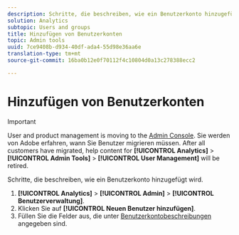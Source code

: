 ```yaml
---
description: Schritte, die beschreiben, wie ein Benutzerkonto hinzugefügt wird.
solution: Analytics
subtopic: Users and groups
title: Hinzufügen von Benutzerkonten
topic: Admin tools
uuid: 7ce9408b-d934-40df-ada4-55d98e36aa6e
translation-type: tm+mt
source-git-commit: 16ba0b12e0f70112f4c10804d0a13c278388ecc2

---
```



# Hinzufügen von Benutzerkonten

>[!IMPORTANT]
>
>User and product management is moving to the [Admin Console](https://helpx.adobe.com/enterprise/using/admin-console.html). Sie werden von Adobe erfahren, wann Sie Benutzer migrieren müssen. After all customers have migrated, help content for **[!UICONTROL Analytics]** &gt; **[!UICONTROL Admin Tools]** &gt; **[!UICONTROL User Management]** will be retired.

Schritte, die beschreiben, wie ein Benutzerkonto hinzugefügt wird.

1. **[!UICONTROL Analytics]** &gt; **[!UICONTROL Admin]** &gt; **[!UICONTROL Benutzerverwaltung]**.
1. Klicken Sie auf **[!UICONTROL Neuen Benutzer hinzufügen]**.
1. Füllen Sie die Felder aus, die unter [Benutzerkontobeschreibungen](/help/admin/user-management2/c-user-management/users.md#section_14A7E169514A42A88E06387CC7C2E9AD) angegeben sind.

